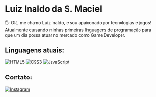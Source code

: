 # Luiz Inaldo da S. Maciel

🖐️ Olá, me chamo Luiz Inaldo, e sou apaixonado por tecnologias e jogos! Atualmente cursando minhas primeiras linguagens de programação para que um dia possa atuar no mercado como Game Developer.

## Linguagens atuais:

![HTML5](https://img.shields.io/badge/HTML5-000?style=for-the-badge&logo=html5) 
![CSS3](https://img.shields.io/badge/CSS3-000?style=for-the-badge&logo=css3&logoColor=264CE4)
![JavaScript](https://img.shields.io/badge/JavaScript-000?style=for-the-badge&logo=javascript)

## Contato:

[![Instagram](https://img.shields.io/badge/Instagram-000?style=for-the-badge&logo=instagram)](https://www.instagram.com/luiz.inaldo20/)